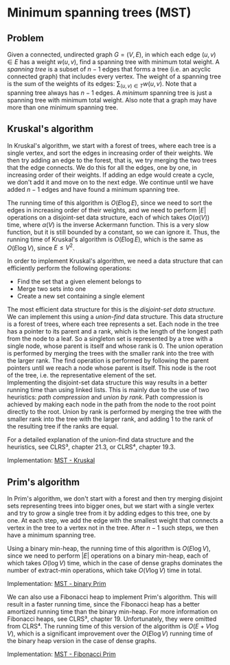 # Minimum spanning trees (MST)

## Problem

Given a connected, undirected graph $G = (V, E)$, in which each edge $(u, v) \in E$ has a weight $w(u, v)$, find a spanning tree with minimum total weight. A *spanning tree* is a subset of $n - 1$ edges that forms a tree (i.e. an acyclic connected graph) that includes every vertex. The weight of a spanning tree is the sum of the weights of its edges: $\sum_{(u, v) \in T} w(u, v)$. Note that a spanning tree always has $n - 1$ edges. A *minimum* spanning tree is just a spanning tree with minimum total weight. Also note that a graph may have more than one minimum spanning tree.

## Kruskal's algorithm

In Kruskal's algorithm, we start with a forest of trees, where each tree is a single vertex, and sort the edges in increasing order of their weights. We then try adding an edge to the forest, that is, we try merging the two trees that the edge connects. We do this for all the edges, one by one, in increasing order of their weights. If adding an edge would create a cycle, we don't add it and move on to the next edge. We continue until we have added $n - 1$ edges and have found a minimum spanning tree.

The running time of this algorithm is $O(E \log E)$, since we need to sort the edges in increasing order of their weights, and we need to perform $|E|$ operations on a disjoint-set data structure, each of which takes $O(\alpha(V))$ time, where $\alpha(V)$ is the inverse Ackermann function. This is a very slow function, but it is still bounded by a constant, so we can ignore it. Thus, the running time of Kruskal's algorithm is $O(E \log E)$, which is the same as $O(E \log V)$, since $E \leq V^2$.

In order to implement Kruskal's algorithm, we need a data structure that can efficiently perform the following operations:

* Find the set that a given element belongs to
* Merge two sets into one
* Create a new set containing a single element

The most efficient data structure for this is the *disjoint-set data structure*. We can implement this using a *union-find* data structure. This data structure is a forest of trees, where each tree represents a set. Each node in the tree has a pointer to its parent and a rank, which is the length of the longest path from the node to a leaf. So a singleton set is represented by a tree with a single node, whose parent is itself and whose rank is 0. The union operation is performed by merging the trees with the smaller rank into the tree with the larger rank. The find operation is performed by following the parent pointers until we reach a node whose parent is itself. This node is the root of the tree, i.e. the representative element of the set.  
Implementing the disjoint-set data structure this way results in a better running time than using linked lists. This is mainly due to the use of two heuristics: *path compression* and *union by rank*. Path compression is achieved by making each node in the path from the node to the root point directly to the root. Union by rank is performed by merging the tree with the smaller rank into the tree with the larger rank, and adding 1 to the rank of the resulting tree if the ranks are equal.

For a detailed explanation of the union-find data structure and the heuristics, see CLRS³, chapter 21.3, or CLRS⁴, chapter 19.3.

Implementation: [MST - Kruskal](https://github.com/pl3onasm/AADS/blob/main/algorithms/graphs/mst/mst-1.c)

## Prim's algorithm

In Prim's algorithm, we don't start with a forest and then try merging disjoint sets representing trees into bigger ones, but we start with a single vertex and try to grow a single tree from it by adding edges to this tree, one by one. At each step, we add the edge with the smallest weight that connects a vertex in the tree to a vertex not in the tree. After $n - 1$ such steps, we then have a minimum spanning tree.

Using a binary min-heap, the running time of this algorithm is $O(E \log V)$, since we need to perform $|E|$ operations on a binary min-heap, each of which takes $O(\log V)$ time, which in the case of dense graphs dominates the number of extract-min operations, which take $O(V \log V)$ time in total.

Implementation: [MST - binary Prim](https://github.com/pl3onasm/AADS/blob/main/algorithms/graphs/mst/mst-2.c)

We can also use a Fibonacci heap to implement Prim's algorithm. This will result in a faster running time, since the Fibonacci heap has a better amortized running time than the binary min-heap. For more information on Fibonacci heaps, see CLRS³, chapter 19. Unfortunately, they were omitted from CLRS⁴. The running time of this version of the algorithm is $O(E + V \log V)$, which is a significant improvement over the $O(E \log V)$ running time of the binary heap version in the case of dense graphs.

Implementation: [MST - Fibonacci Prim](https://github.com/pl3onasm/AADS/blob/main/algorithms/graphs/mst/mst-3.c)
